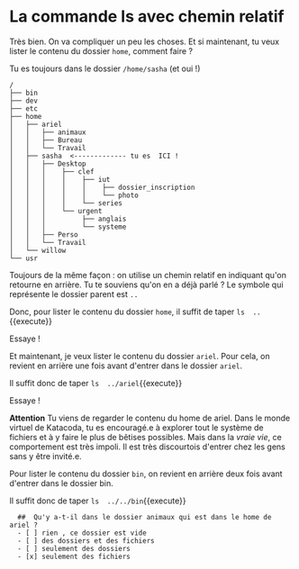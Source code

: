 # La commande ls avec chemin relatif

Très bien. On va compliquer un peu les choses. Et si maintenant, tu veux lister le contenu du dossier `home`, comment faire ?

Tu es toujours dans le dossier `/home/sasha` (et oui !)

```
/
├── bin
├── dev
├── etc
├── home
│   ├── ariel
│   │   ├── animaux
│   │   ├── Bureau
│   │   └── Travail 
│   ├── sasha  <------------- tu es  ICI !
│   │   ├── Desktop 
│   │   │    ├── clef
│   │   │    │    ├── iut
│   │   │    │    │    ├── dossier_inscription
│   │   │    │    │    └── photo 
│   │   │    │    └── series 
│   │   │    └── urgent
│   │   │         ├── anglais
│   │   │         └── systeme 
│   │   ├── Perso
│   │   └── Travail 
│   └── willow
└── usr
``` 


Toujours de la même façon : on utilise un chemin relatif en indiquant qu'on retourne en arrière. Tu te souviens qu'on en a déjà parlé ?
Le symbole qui représente le dossier parent est `..`

Donc, pour lister le contenu du dossier `home`, il  suffit de taper `ls  ..`{{execute}}

Essaye !

Et maintenant, je veux lister le contenu du dossier `ariel`. Pour cela, on revient en arrière une fois avant d'entrer dans le dossier `ariel`.

Il suffit donc de taper `ls  ../ariel`{{execute}}

Essaye !

**Attention** Tu viens de regarder le contenu du home de ariel. Dans le monde virtuel de Katacoda, tu es encouragé.e à explorer tout le système de fichiers et à y faire le plus de bêtises possibles.
Mais dans la *vraie vie*, ce comportement est très impoli. Il est très discourtois d'entrer chez les gens sans y être invité.e.

Pour lister le contenu du dossier `bin`, on revient en arrière deux fois avant d'entrer dans le dossier bin.

Il suffit donc de taper `ls  ../../bin`{{execute}}


```{quizdown} 
  ##  Qu'y a-t-il dans le dossier animaux qui est dans le home de ariel ? 
  - [ ] rien , ce dossier est vide
  - [ ] des dossiers et des fichiers
  - [ ] seulement des dossiers
  - [x] seulement des fichiers
